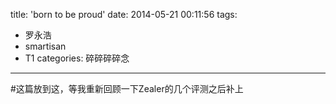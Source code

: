 title: 'born to be proud'
date: 2014-05-21 00:11:56
tags: 
- 罗永浩
- smartisan
- T1
categories: 碎碎碎碎念
---

#这篇放到这，等我重新回顾一下Zealer的几个评测之后补上